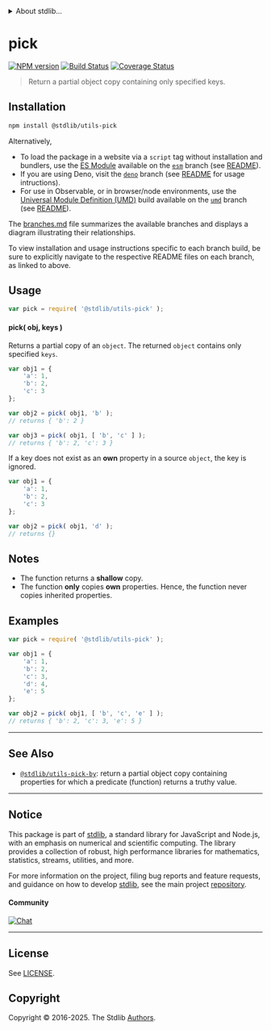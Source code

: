 <!--

@license Apache-2.0

Copyright (c) 2018 The Stdlib Authors.

Licensed under the Apache License, Version 2.0 (the "License");
you may not use this file except in compliance with the License.
You may obtain a copy of the License at

   http://www.apache.org/licenses/LICENSE-2.0

Unless required by applicable law or agreed to in writing, software
distributed under the License is distributed on an "AS IS" BASIS,
WITHOUT WARRANTIES OR CONDITIONS OF ANY KIND, either express or implied.
See the License for the specific language governing permissions and
limitations under the License.

-->


<details>
  <summary>
    About stdlib...
  </summary>
  <p>We believe in a future in which the web is a preferred environment for numerical computation. To help realize this future, we've built stdlib. stdlib is a standard library, with an emphasis on numerical and scientific computation, written in JavaScript (and C) for execution in browsers and in Node.js.</p>
  <p>The library is fully decomposable, being architected in such a way that you can swap out and mix and match APIs and functionality to cater to your exact preferences and use cases.</p>
  <p>When you use stdlib, you can be absolutely certain that you are using the most thorough, rigorous, well-written, studied, documented, tested, measured, and high-quality code out there.</p>
  <p>To join us in bringing numerical computing to the web, get started by checking us out on <a href="https://github.com/stdlib-js/stdlib">GitHub</a>, and please consider <a href="https://opencollective.com/stdlib">financially supporting stdlib</a>. We greatly appreciate your continued support!</p>
</details>

# pick

[![NPM version][npm-image]][npm-url] [![Build Status][test-image]][test-url] [![Coverage Status][coverage-image]][coverage-url] <!-- [![dependencies][dependencies-image]][dependencies-url] -->

> Return a partial object copy containing only specified keys.

<!-- Section to include introductory text. Make sure to keep an empty line after the intro `section` element and another before the `/section` close. -->

<section class="intro">

</section>

<!-- /.intro -->

<!-- Package usage documentation. -->

<section class="installation">

## Installation

```bash
npm install @stdlib/utils-pick
```

Alternatively,

-   To load the package in a website via a `script` tag without installation and bundlers, use the [ES Module][es-module] available on the [`esm`][esm-url] branch (see [README][esm-readme]).
-   If you are using Deno, visit the [`deno`][deno-url] branch (see [README][deno-readme] for usage intructions).
-   For use in Observable, or in browser/node environments, use the [Universal Module Definition (UMD)][umd] build available on the [`umd`][umd-url] branch (see [README][umd-readme]).

The [branches.md][branches-url] file summarizes the available branches and displays a diagram illustrating their relationships.

To view installation and usage instructions specific to each branch build, be sure to explicitly navigate to the respective README files on each branch, as linked to above.

</section>

<section class="usage">

## Usage

```javascript
var pick = require( '@stdlib/utils-pick' );
```

#### pick( obj, keys )

Returns a partial copy of an `object`. The returned `object` contains only specified `keys`.

```javascript
var obj1 = {
    'a': 1,
    'b': 2,
    'c': 3
};

var obj2 = pick( obj1, 'b' );
// returns { 'b': 2 }

var obj3 = pick( obj1, [ 'b', 'c' ] );
// returns { 'b': 2, 'c': 3 }
```

If a key does not exist as an **own** property in a source `object`, the key is ignored.

```javascript
var obj1 = {
    'a': 1,
    'b': 2,
    'c': 3
};

var obj2 = pick( obj1, 'd' );
// returns {}
```

</section>

<!-- /.usage -->

<!-- Package usage notes. Make sure to keep an empty line after the `section` element and another before the `/section` close. -->

<section class="notes">

## Notes

-   The function returns a **shallow** copy.
-   The function **only** copies **own** properties. Hence, the function never copies inherited properties.

</section>

<!-- /.notes -->

<!-- Package usage examples. -->

<section class="examples">

## Examples

<!-- eslint no-undef: "error" -->

```javascript
var pick = require( '@stdlib/utils-pick' );

var obj1 = {
    'a': 1,
    'b': 2,
    'c': 3,
    'd': 4,
    'e': 5
};

var obj2 = pick( obj1, [ 'b', 'c', 'e' ] );
// returns { 'b': 2, 'c': 3, 'e': 5 }
```

</section>

<!-- /.examples -->

<!-- Section to include cited references. If references are included, add a horizontal rule *before* the section. Make sure to keep an empty line after the `section` element and another before the `/section` close. -->

<section class="references">

</section>

<!-- /.references -->

<!-- Section for related `stdlib` packages. Do not manually edit this section, as it is automatically populated. -->

<section class="related">

* * *

## See Also

-   <span class="package-name">[`@stdlib/utils-pick-by`][@stdlib/utils/pick-by]</span><span class="delimiter">: </span><span class="description">return a partial object copy containing properties for which a predicate (function) returns a truthy value.</span>

</section>

<!-- /.related -->

<!-- Section for all links. Make sure to keep an empty line after the `section` element and another before the `/section` close. -->


<section class="main-repo" >

* * *

## Notice

This package is part of [stdlib][stdlib], a standard library for JavaScript and Node.js, with an emphasis on numerical and scientific computing. The library provides a collection of robust, high performance libraries for mathematics, statistics, streams, utilities, and more.

For more information on the project, filing bug reports and feature requests, and guidance on how to develop [stdlib][stdlib], see the main project [repository][stdlib].

#### Community

[![Chat][chat-image]][chat-url]

---

## License

See [LICENSE][stdlib-license].


## Copyright

Copyright &copy; 2016-2025. The Stdlib [Authors][stdlib-authors].

</section>

<!-- /.stdlib -->

<!-- Section for all links. Make sure to keep an empty line after the `section` element and another before the `/section` close. -->

<section class="links">

[npm-image]: http://img.shields.io/npm/v/@stdlib/utils-pick.svg
[npm-url]: https://npmjs.org/package/@stdlib/utils-pick

[test-image]: https://github.com/stdlib-js/utils-pick/actions/workflows/test.yml/badge.svg?branch=main
[test-url]: https://github.com/stdlib-js/utils-pick/actions/workflows/test.yml?query=branch:main

[coverage-image]: https://img.shields.io/codecov/c/github/stdlib-js/utils-pick/main.svg
[coverage-url]: https://codecov.io/github/stdlib-js/utils-pick?branch=main

<!--

[dependencies-image]: https://img.shields.io/david/stdlib-js/utils-pick.svg
[dependencies-url]: https://david-dm.org/stdlib-js/utils-pick/main

-->

[chat-image]: https://img.shields.io/gitter/room/stdlib-js/stdlib.svg
[chat-url]: https://app.gitter.im/#/room/#stdlib-js_stdlib:gitter.im

[stdlib]: https://github.com/stdlib-js/stdlib

[stdlib-authors]: https://github.com/stdlib-js/stdlib/graphs/contributors

[umd]: https://github.com/umdjs/umd
[es-module]: https://developer.mozilla.org/en-US/docs/Web/JavaScript/Guide/Modules

[deno-url]: https://github.com/stdlib-js/utils-pick/tree/deno
[deno-readme]: https://github.com/stdlib-js/utils-pick/blob/deno/README.md
[umd-url]: https://github.com/stdlib-js/utils-pick/tree/umd
[umd-readme]: https://github.com/stdlib-js/utils-pick/blob/umd/README.md
[esm-url]: https://github.com/stdlib-js/utils-pick/tree/esm
[esm-readme]: https://github.com/stdlib-js/utils-pick/blob/esm/README.md
[branches-url]: https://github.com/stdlib-js/utils-pick/blob/main/branches.md

[stdlib-license]: https://raw.githubusercontent.com/stdlib-js/utils-pick/main/LICENSE

<!-- <related-links> -->

[@stdlib/utils/pick-by]: https://github.com/stdlib-js/utils-pick-by

<!-- </related-links> -->

</section>

<!-- /.links -->
